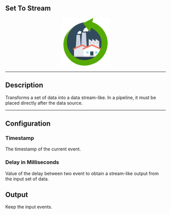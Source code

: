 <!--
  ~ Licensed to the Apache Software Foundation (ASF) under one or more
  ~ contributor license agreements.  See the NOTICE file distributed with
  ~ this work for additional information regarding copyright ownership.
  ~ The ASF licenses this file to You under the Apache License, Version 2.0
  ~ (the "License"); you may not use this file except in compliance with
  ~ the License.  You may obtain a copy of the License at
  ~
  ~    http://www.apache.org/licenses/LICENSE-2.0
  ~
  ~ Unless required by applicable law or agreed to in writing, software
  ~ distributed under the License is distributed on an "AS IS" BASIS,
  ~ WITHOUT WARRANTIES OR CONDITIONS OF ANY KIND, either express or implied.
  ~ See the License for the specific language governing permissions and
  ~ limitations under the License.
  ~
  -->

## Set To Stream
<p align="center"> 
    <img src="icon.png" width="150px;" class="pe-image-documentation"/>
</p>


***

## Description

Transforms a set of data into a data stream-like. 
In a pipeline, it must be placed directly after the data source.


***
## Configuration

### Timestamp 
The timestamp of the current event.

### Delay in Milliseconds
Value of the delay between two event to obtain a stream-like output from the input set of data.


## Output
Keep the input events.